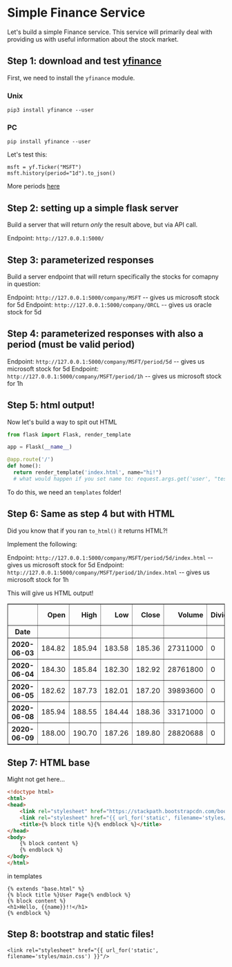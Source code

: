 # Simple Finance Service

Let's build a simple Finance service. This service will primarily deal with providing us with useful information about the stock market.

## Step 1: download and test [yfinance](https://github.com/ranaroussi/yfinance)

First, we need to install the `yfinance` module.

### Unix
```
pip3 install yfinance --user
```

### PC
```
pip install yfinance --user
```

Let's test this:

```
msft = yf.Ticker("MSFT")
msft.history(period="1d").to_json()
```

More periods [here](https://github.com/ranaroussi/yfinance/blob/9e05bfa9500899fc1b7307f79bf3c76b82a94727/yfinance/multi.py#L40)

## Step 2: setting up a simple flask server

Build a server that will return _only_ the result above, but via API call.

Endpoint: `http://127.0.0.1:5000/`

## Step 3: parameterized responses

Build a server endpoint that will return specifically the stocks for comapny in question:

Endpoint: `http://127.0.0.1:5000/company/MSFT` -- gives us microsoft stock for 5d
Endpoint: `http://127.0.0.1:5000/company/ORCL` -- gives us oracle stock for 5d

## Step 4: parameterized responses with also a period (must be valid period)

Endpoint: `http://127.0.0.1:5000/company/MSFT/period/5d` -- gives us microsoft stock for 5d
Endpoint: `http://127.0.0.1:5000/company/MSFT/period/1h` -- gives us microsoft stock for 1h

## Step 5: html output!

Now let's build a way to spit out HTML

```python
from flask import Flask, render_template

app = Flask(__name__)

@app.route('/')
def home():
  return render_template('index.html', name="hi!")
  # what would happen if you set name to: request.args.get('user', "test")?
```
To do this, we need an `templates` folder!

## Step 6: Same as step 4 but with HTML

Did you know that if you ran `to_html()` it returns HTML?!

Implement the following:

Endpoint: `http://127.0.0.1:5000/company/MSFT/period/5d/index.html` -- gives us microsoft stock for 5d
Endpoint: `http://127.0.0.1:5000/company/MSFT/period/1h/index.html` -- gives us microsoft stock for 1h

This will give us HTML output!

<table border="1" class="dataframe"><thead><tr style="text-align: right;"><th></th><th>Open</th><th>High</th><th>Low</th><th>Close</th><th>Volume</th><th>Dividends</th><th>Stock Splits</th></tr><tr><th>Date</th><th></th><th></th><th></th><th></th><th></th><th></th><th></th></tr></thead><tbody><tr><th>2020-06-03</th><td>184.82</td><td>185.94</td><td>183.58</td><td>185.36</td><td>27311000</td><td>0</td><td>0</td></tr><tr><th>2020-06-04</th><td>184.30</td><td>185.84</td><td>182.30</td><td>182.92</td><td>28761800</td><td>0</td><td>0</td></tr><tr><th>2020-06-05</th><td>182.62</td><td>187.73</td><td>182.01</td><td>187.20</td><td>39893600</td><td>0</td><td>0</td></tr><tr><th>2020-06-08</th><td>185.94</td><td>188.55</td><td>184.44</td><td>188.36</td><td>33171000</td><td>0</td><td>0</td></tr><tr><th>2020-06-09</th><td>188.00</td><td>190.70</td><td>187.26</td><td>189.80</td><td>28820688</td><td>0</td><td>0</td></tr></tbody></table>

## Step 7: HTML base

Might not get here...
```html
<!doctype html>
<html>
<head>
    <link rel="stylesheet" href="https://stackpath.bootstrapcdn.com/bootstrap/4.3.1/css/bootstrap.min.css" integrity="sha384-ggOyR0iXCbMQv3Xipma34MD+dH/1fQ784/j6cY/iJTQUOhcWr7x9JvoRxT2MZw1T" crossorigin="anonymous">
    <link rel="stylesheet" href="{{ url_for('static', filename='styles/main.css') }}"/>
    <title>{% block title %}{% endblock %}</title>
</head>
<body>
    {% block content %}
    {% endblock %}
</body>
</html>
```

in templates

```
{% extends "base.html" %}
{% block title %}User Page{% endblock %}
{% block content %}
<h1>Hello, {{name}}!!</h1>
{% endblock %}
```

## Step 8: bootstrap and static files!

```
<link rel="stylesheet" href="{{ url_for('static', filename='styles/main.css') }}"/>
```
